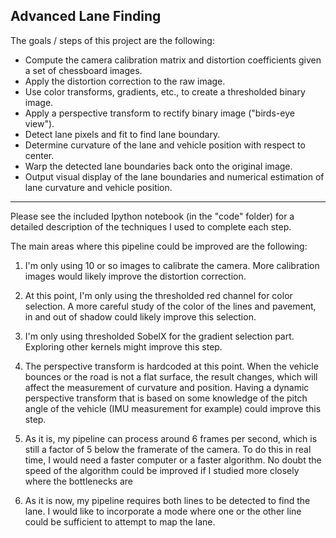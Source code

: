 ## Advanced Lane Finding

The goals / steps of this project are the following:  

* Compute the camera calibration matrix and distortion coefficients given a set of chessboard images.
* Apply the distortion correction to the raw image.  
* Use color transforms, gradients, etc., to create a thresholded binary image.
* Apply a perspective transform to rectify binary image ("birds-eye view"). 
* Detect lane pixels and fit to find lane boundary.
* Determine curvature of the lane and vehicle position with respect to center.
* Warp the detected lane boundaries back onto the original image.
* Output visual display of the lane boundaries and numerical estimation of lane curvature and vehicle position.

---

Please see the included Ipython notebook (in the "code" folder) for a detailed description of the techniques I used to complete each step.  

The main areas where this pipeline could be improved are the following:

1) I'm only using 10 or so images to calibrate the camera.  More calibration images would likely improve the distortion correction.

2) At this point, I'm only using the thresholded red channel for color selection.  A more careful study of the color of the lines and pavement, in and out of shadow could likely improve this selection.

3) I'm only using thresholded SobelX for the gradient selection part.  Exploring other kernels might improve this step.

4) The perspective transform is hardcoded at this point.  When the vehicle bounces or the road is not a flat surface, the result changes, which will affect the measurement of curvature and position.  Having a dynamic perspective transform that is based on some knowledge of the pitch angle of the vehicle (IMU measurement for example) could improve this step.

5) As it is, my pipeline can process around 6 frames per second, which is still a factor of 5 below the framerate of the camera.  To do this in real time, I would need a faster computer or a faster algorithm.  No doubt the speed of the algorithm could be improved if I studied more closely where the bottlenecks are

6) As it is now, my pipeline requires both lines to be detected to find the lane.  I would like to incorporate a mode where one or the other line could be sufficient to attempt to map the lane.  